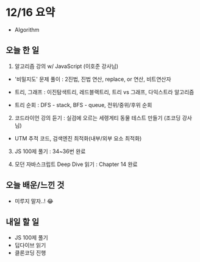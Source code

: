 # 12/16 요약
- Algorithm

## 오늘 한 일
1. 알고리즘 강의 w/ JavaScript (이호준 강사님)

- '비밀지도' 문제 풀이 : 2진법, 진법 연산, replace, or 연산, 비트연산자

- 트리, 그래프 : 이진탐색트리, 레드블랙트리, 트리 vs 그래프, 다익스트라 알고리즘

- 트리 순회 : DFS - stack, BFS - queue, 전위/중위/후위 순회

2. 코드라이언 강의 듣기 : 실검에 오르는 세렝게티 동물 테스트 만들기 (조코딩 강사님)

- UTM 추적 코드, 검색엔진 최적화(내부/외부 요소 최적화)

3. JS 100제 풀기 : 34~36번 완료

4. 모던 자바스크립트 Deep Dive 읽기 : Chapter 14 완료

## 오늘 배운/느낀 것
- 미루지 말자..! 😂

## 내일 할 일
- JS 100제 풀기
- 딥다이브 읽기
- 클론코딩 진행